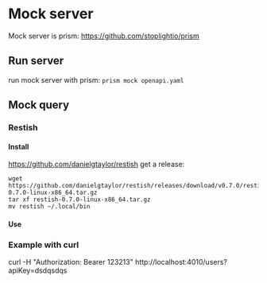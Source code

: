 # Mock server
Mock server is prism: https://github.com/stoplightio/prism

## Run server
run mock server with prism: 
`prism mock openapi.yaml`

## Mock query
### Restish
#### Install
https://github.com/danielgtaylor/restish
get a release: 
```
wget https://github.com/danielgtaylor/restish/releases/download/v0.7.0/restish-0.7.0-linux-x86_64.tar.gz
tar xf restish-0.7.0-linux-x86_64.tar.gz
mv restish ~/.local/bin
```
#### Use


### Example with curl
curl -H "Authorization: Bearer 123213" http://localhost:4010/users?apiKey=dsdqsdqs
